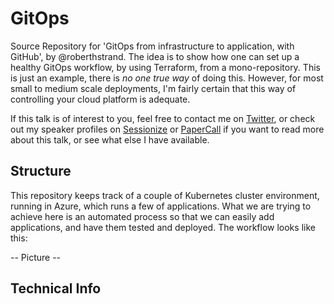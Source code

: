 # GitOps
Source Repository for 'GitOps from infrastructure to application, with GitHub', by @roberthstrand. The idea is to show how one can set up a healthy GitOps workflow, by using Terraform, from a mono-repository. This is just an example, there is _no one true way_ of doing this. However, for most small to medium scale deployments, I'm fairly certain that this way of controlling your cloud platform is adequate.

If this talk is of interest to you, feel free to contact me on [Twitter](https://twitter.com/roberthtweets), or check out my speaker profiles on [Sessionize](https://sessionize.com/roberth-strand/) or [PaperCall](https://www.papercall.io/speakers/robstr) if you want to read more about this talk, or see what else I have available.

## Structure
This repository keeps track of a couple of Kubernetes cluster environment, running in Azure, which runs a few of applications. What we are trying to achieve here is an automated process so that we can easily add applications, and have them tested and deployed. The workflow looks like this:

-- Picture --

## Technical Info